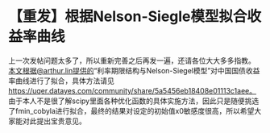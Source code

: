 # 【重发】根据Nelson-Siegle模型拟合收益率曲线

上一次发帖问题太多了，所以重新完善之后再发一遍，还请各位大大多多指教。
本文根据@arthur.lin提供的“利率期限结构与Nelson-Siegel模型”对中国国债收益率曲线进行了拟合，具体方法请见
https://uqer.datayes.com/community/share/5a5456eb18408e01113c1aee。
由于本人不是很了解scipy里面各种优化函数的具体实施方法，因此只是随便挑选了fmin_cobyla进行拟合，最终的结果对设定的初始值x0敏感度很高，所以希望大家能对此提出宝贵意见。